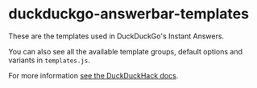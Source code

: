 # duckduckgo-answerbar-templates

These are the templates used in DuckDuckGo's Instant Answers.

You can also see all the available template groups, default options and variants in `templates.js`.

For more information [see the DuckDuckHack docs](https://docs.duckduckhack.com/frontend-reference/templates-overview.html).
